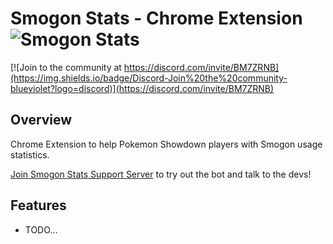 # Smogon Stats - Chrome Extension ![Smogon Stats](https://cdn.discordapp.com/avatars/610945850557988894/2680da85a519a5d856e7a90cc449ef4e.png?size=64 "Smogon Stats")
[![Join to the community at https://discord.com/invite/BM7ZRNB](https://img.shields.io/badge/Discord-Join%20the%20community-blueviolet?logo=discord)](https://discord.com/invite/BM7ZRNB)

## Overview
Chrome Extension to help Pokemon Showdown players with Smogon usage statistics.

[Join Smogon Stats Support Server](https://discord.com/invite/BM7ZRNB) to try out the bot and talk to the devs!

## Features
* TODO...

